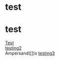 # test 
# test 
[Test](test.com)  
[testing2](test(help).com)  
Ampersand([])s
[testing3](help.com)  